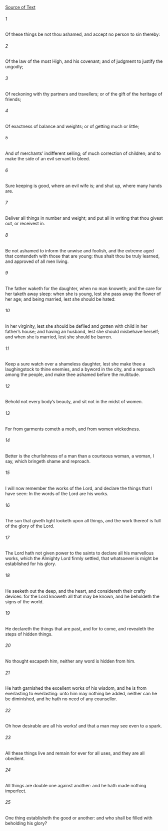 [Source of Text](https://github.com/scrollmapper/bible_databases_deuterocanonical)

###### 1
Of these things be not thou ashamed, and accept no person to sin thereby:

###### 2
Of the law of the most High, and his covenant; and of judgment to justify the ungodly;

###### 3
Of reckoning with thy partners and travellers; or of the gift of the heritage of friends;

###### 4
Of exactness of balance and weights; or of getting much or little;

###### 5
And of merchants’ indifferent selling; of much correction of children; and to make the side of an evil servant to bleed.

###### 6
Sure keeping is good, where an evil wife is; and shut up, where many hands are.

###### 7
Deliver all things in number and weight; and put all in writing that thou givest out, or receivest in.

###### 8
Be not ashamed to inform the unwise and foolish, and the extreme aged that contendeth with those that are young: thus shalt thou be truly learned, and approved of all men living.

###### 9
The father waketh for the daughter, when no man knoweth; and the care for her taketh away sleep: when she is young, lest she pass away the flower of her age; and being married, lest she should be hated:

###### 10
In her virginity, lest she should be defiled and gotten with child in her father’s house; and having an husband, lest she should misbehave herself; and when she is married, lest she should be barren.

###### 11
Keep a sure watch over a shameless daughter, lest she make thee a laughingstock to thine enemies, and a byword in the city, and a reproach among the people, and make thee ashamed before the multitude.

###### 12
Behold not every body’s beauty, and sit not in the midst of women.

###### 13
For from garments cometh a moth, and from women wickedness.

###### 14
Better is the churlishness of a man than a courteous woman, a woman, I say, which bringeth shame and reproach.

###### 15
I will now remember the works of the Lord, and declare the things that I have seen: In the words of the Lord are his works.

###### 16
The sun that giveth light looketh upon all things, and the work thereof is full of the glory of the Lord.

###### 17
The Lord hath not given power to the saints to declare all his marvellous works, which the Almighty Lord firmly settled, that whatsoever is might be established for his glory.

###### 18
He seeketh out the deep, and the heart, and considereth their crafty devices: for the Lord knoweth all that may be known, and he beholdeth the signs of the world.

###### 19
He declareth the things that are past, and for to come, and revealeth the steps of hidden things.

###### 20
No thought escapeth him, neither any word is hidden from him.

###### 21
He hath garnished the excellent works of his wisdom, and he is from everlasting to everlasting: unto him may nothing be added, neither can he be diminished, and he hath no need of any counsellor.

###### 22
Oh how desirable are all his works! and that a man may see even to a spark.

###### 23
All these things live and remain for ever for all uses, and they are all obedient.

###### 24
All things are double one against another: and he hath made nothing imperfect.

###### 25
One thing establisheth the good or another: and who shall be filled with beholding his glory?